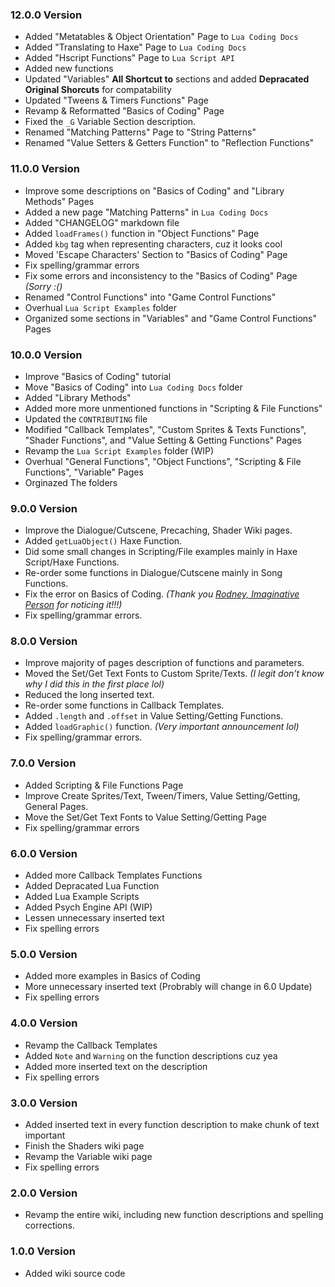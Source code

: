 ### 12.0.0 Version
- Added "Metatables & Object Orientation" Page to `Lua Coding Docs`
- Added "Translating to Haxe" Page to `Lua Coding Docs`
- Added "Hscript Functions" Page to `Lua Script API`
- Added new functions
- Updated "Variables" **All Shortcut to** sections and added **Depracated Original Shorcuts** for compatability
- Updated "Tweens & Timers Functions" Page
- Revamp & Reformatted "Basics of Coding" Page
- Fixed the `_G` Variable Section description.
- Renamed "Matching Patterns" Page to "String Patterns"
- Renamed "Value Setters & Getters Function" to "Reflection Functions"

### 11.0.0 Version
- Improve some descriptions on "Basics of Coding" and "Library Methods" Pages
- Added a new page "Matching Patterns" in `Lua Coding Docs`
- Added "CHANGELOG" markdown file
- Added `loadFrames()` function in "Object Functions" Page
- Added `kbg` tag when representing characters, cuz it looks cool
- Moved 'Escape Characters' Section to "Basics of Coding" Page
- Fix spelling/grammar errors
- Fix some errors and inconsistency to the "Basics of Coding" Page _(Sorry :()_
- Renamed "Control Functions" into "Game Control Functions"
- Overhual `Lua Script Examples` folder
- Organized some sections in "Variables" and "Game Control Functions" Pages

### 10.0.0 Version
- Improve "Basics of Coding" tutorial
- Move "Basics of Coding" into `Lua Coding Docs` folder
- Added "Library Methods"
- Added more more unmentioned functions in "Scripting & File Functions"
- Updated the `CONTRIBUTING` file
- Modified "Callback Templates", "Custom Sprites & Texts Functions", "Shader Functions", and "Value Setting & Getting Functions" Pages
- Revamp the `Lua Script Examples` folder (WIP)
- Overhual "General Functions", "Object Functions", "Scripting & File Functions", "Variable" Pages
- Orginazed The folders

### 9.0.0 Version
- Improve the Dialogue/Cutscene, Precaching, Shader Wiki pages.
- Added `getLuaObject()` Haxe Function.
- Did some small changes in Scripting/File examples mainly in Haxe Script/Haxe Functions.
- Re-order some functions in Dialogue/Cutscene mainly in Song Functions.
- Fix the error on Basics of Coding. _(Thank you [Rodney, Imaginative Person](https://github.com/RodneyAnImaginativePerson) for noticing it!!!)_
- Fix spelling/grammar errors.

### 8.0.0 Version
- Improve majority of pages description of functions and parameters.
- Moved the Set/Get Text Fonts to Custom Sprite/Texts. _(I legit don't know why I did this in the first place lol)_
- Reduced the long inserted text.
- Re-order some functions in Callback Templates.
- Added `.length` and `.offset` in Value Setting/Getting Functions.
- Added `loadGraphic()` function. _(Very important announcement lol)_
- Fix spelling/grammar errors.

### 7.0.0 Version
- Added Scripting & File Functions Page
- Improve Create Sprites/Text, Tween/Timers, Value Setting/Getting, General Pages.
- Move the Set/Get Text Fonts to Value Setting/Getting Page
- Fix spelling/grammar errors

### 6.0.0 Version
- Added more Callback Templates Functions
- Added Depracated Lua Function
- Added Lua Example Scripts
- Added Psych Engine API (WIP)
- Lessen unnecessary inserted text
- Fix spelling errors

### 5.0.0 Version
- Added more examples in Basics of Coding
- More unnecessary inserted text (Probrably will change in 6.0 Update)
- Fix spelling errors

### 4.0.0 Version
- Revamp the Callback Templates
- Added `Note` and `Warning` on the function descriptions cuz yea 
- Added more inserted text on the description
- Fix spelling errors

### 3.0.0 Version
- Added inserted text in every function description to make chunk of text important
- Finish the Shaders wiki page
- Revamp the Variable wiki page
- Fix spelling errors

### 2.0.0 Version
- Revamp the entire wiki, including new function descriptions and spelling corrections.

### 1.0.0 Version
- Added wiki source code
